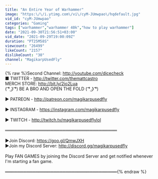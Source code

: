 ```yaml
---
title: "An Entire Year of Warhammer"
image: "https:\/\/i.ytimg.com\/vi\/cyM-JUmwpao\/hqdefault.jpg"
vid_id: "cyM-JUmwpao"
categories: "Gaming"
tags: ["warhammer","warhammer 40k","how to play warhammer"]
date: "2021-09-30T21:56:51+03:00"
vid_date: "2021-09-29T19:00:09Z"
duration: "PT25M58S"
viewcount: "26499"
likeCount: "2157"
dislikeCount: "30"
channel: "MagikarpUsedFly"
---
```

{% raw %}Second Channel: <a rel="nofollow" target="blank" href="http://youtube.com/dicecheck">http://youtube.com/dicecheck</a><br />■ TWITTER - <a rel="nofollow" target="blank" href="http://twitter.com/themattcastro">http://twitter.com/themattcastro</a>  <br />MERCH STORE: <a rel="nofollow" target="blank" href="http://bit.ly/2io2Lua">http://bit.ly/2io2Lua</a><br />( ͡° ͜ʖ ͡°) BE A BRO AND OPEN THE FOLD ( ͡° ͜ʖ ͡°)<br /><br />► PATREON - <a rel="nofollow" target="blank" href="http://patreon.com/magikarpusedfly">http://patreon.com/magikarpusedfly</a><br /><br />► INSTAGRAM - <a rel="nofollow" target="blank" href="https://instagram.com/magikarpusedfly">https://instagram.com/magikarpusedfly</a><br /><br />► TWITCH - <a rel="nofollow" target="blank" href="http://twitch.tv/magikarpusedflylol">http://twitch.tv/magikarpusedflylol</a><br /><br />═════════════════════════════════════<br /><br />►Join Discord: <a rel="nofollow" target="blank" href="https://goo.gl/QmwJXH">https://goo.gl/QmwJXH</a><br />►Join my Discord Server: <a rel="nofollow" target="blank" href="http://discord.gg/magikarpusedfly">http://discord.gg/magikarpusedfly</a><br /><br />Play FAN GAMES by joining the Discord Server and get notified whenever I'm starting a fan game.<br /><br />═════════════════════════════════════{% endraw %}
